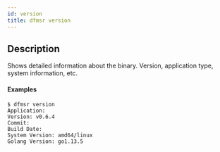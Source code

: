 ```yaml
---
id: version
title: dfmsr version
---
```


## Description
Shows detailed information about the binary. Version, application type, system information, etc.

#### Examples
```shell
$ dfmsr version
Application: 
Version: v0.6.4
Commit: 
Build Date: 
System Version: amd64/linux
Golang Version: go1.13.5
```
